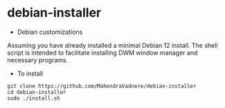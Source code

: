 # debian-installer

* Debian customizations

Assuming you have already installed a minimal Debian 12 install. The shell script is intended to facilitate installing DWM window manager and necessary programs.

* To install

```
git clone https://github.com/MahendraVadnere/debian-installer
cd debian-installer
sudo ./install.sh
```
